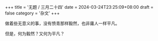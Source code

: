+++
title = '无题 / 三月二十四'
date = 2024-03-24T23:25:09+08:00
draft = false
category = '杂文'
+++

做着些无意义的事，没有愤青那样毅然，也非庸人一样平凡。

但是，何为毅然？又何为平凡？